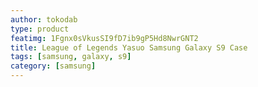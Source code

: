 ```yaml
---
author: tokodab
type: product
featimg: 1Fgnx0sVkusSI9fD7ib9gP5Hd8NwrGNT2
title: League of Legends Yasuo Samsung Galaxy S9 Case
tags: [samsung, galaxy, s9]
category: [samsung]
---
```

